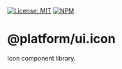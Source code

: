 [![License: MIT](https://img.shields.io/badge/License-MIT-blue.svg)](https://opensource.org/licenses/MIT)
[![NPM](https://img.shields.io/npm/v/@platform/ui.icon.svg?colorB=blue&style=flat)](https://www.npmjs.com/package/@platform/ui.icon)

# @platform/ui.icon
Icon component library.


